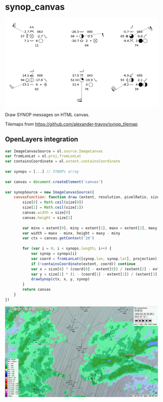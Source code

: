 # synop\_canvas

![SYNOP example](example.png)

Draw SYNOP messages on HTML canvas.

Tilemaps from https://github.com/alexander-travov/synop_tilemap

## OpenLayers integration

``` javascript
var ImageCanvasSource = ol.source.ImageCanvas
var fromLonLat = ol.proj.fromLonLat
var containsCoordinate = ol.extent.containsCoordinate

var synops = [...] // SYNOPs array

var canvas = document.createElement('canvas')

var synopSource = new ImageCanvasSource({
    canvasFunction: function draw (extent, resolution, pixelRatio, size, projection) {
        size[0] = Math.ceil(size[0])
        size[1] = Math.ceil(size[1])
        canvas.width = size[0]
        canvas.height = size[1]
    
        var minx = extent[0], miny = extent[1], maxx = extent[2], maxy = extent[3]
        var width = maxx - minx, height = maxy - miny
        var ctx = canvas.getContext('2d')
    
        for (var i = 0; i < synops.length; i++) {
            var synop = synops[i]
            var coord = fromLonLat([synop.lon, synop.lat], projection)
            if (!containsCoordinate(extent, coord)) continue
            var x = size[0] * (coord[0] - extent[0]) / (extent[2] - extent[0])
            var y = size[1] * (1 - (coord[1] - extent[1]) / (extent[3] - extent[1]))
            drawSynop(ctx, x, y, synop)
        }
        return canvas
    }
})
```

![meteorad screenshot](screenshot.png)
